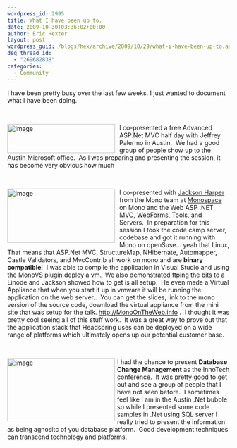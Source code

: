 ```yaml
---
wordpress_id: 2995
title: What I have been up to.
date: 2009-10-30T03:36:02+00:00
author: Eric Hexter
layout: post
wordpress_guid: /blogs/hex/archive/2009/10/29/what-i-have-been-up-to.aspx
dsq_thread_id:
  - "269682838"
categories:
  - Community
---
```

I have been pretty busy over the last few weeks. I just wanted to document what I have been doing.

&#160;

[<img style="border-bottom: 0px;border-left: 0px;margin: 0px 10px 0px 0px;border-top: 0px;border-right: 0px" border="0" alt="image" align="left" src="http://lostechies.com/erichexter/files/2011/03/image_thumb_04517FAF.png" width="244" height="66" />](http://lostechies.com/erichexter/files/2011/03/image_6BC1E25E.png) I co-presented a free Advanced ASP.Net MVC half day with Jeffrey Palermo in Austin.&#160; We had a good group of people show up to the Austin Microsoft office.&#160; As I was preparing and presenting the session, it has become very obvious how much 

&#160;

[<img style="border-bottom: 0px;border-left: 0px;margin: 0px 10px 0px 0px;border-top: 0px;border-right: 0px" border="0" alt="image" align="left" src="http://lostechies.com/erichexter/files/2011/03/image_thumb_1555AD92.png" width="244" height="123" />](http://lostechies.com/erichexter/files/2011/03/image_4ED8BD89.png) 

I co-presented with [Jackson Harper](http://twitter.com/jacksonh) from the Mono team at [Monospace](http://monospace.us/) on Mono and the Web ASP .NET MVC, WebForms, Tools, and Servers.&#160; In preparation for this session I took the code camp server, codebase and got it running with Mono on openSuse… yeah that Linux, That means that ASP.Net MVC, StructureMap, NHibernate, Automapper, Castle Validators, and MvcContrib all work on mono and are **binary compatible**!&#160; I was able to compile the application in Visual Studio and using the MonoVS plugin deploy a vm.&#160; We also demonstrated ftping the bits to a Linode and Jackson showed how to get is all setup.&#160; He even made a Virtual Appliance that when you start it up in vmware it will be running the application on the web server..&#160; You can get the slides, link to the mono version of the source code, download the virtual appliance from the mini site that was setup for the talk. <http://MonoOnTheWeb.info> .&#160; I thought it was pretty cool seeing all of this stuff work.&#160; It was a great way to prove out that the application stack that Headspring uses can be deployed on a wide range of platforms which ultimately opens up our potential customer base.

&#160;

[<img style="border-bottom: 0px;border-left: 0px;margin: 0px 5px 0px 0px;border-top: 0px;border-right: 0px" border="0" alt="image" align="left" src="http://lostechies.com/erichexter/files/2011/03/image_thumb_141114B3.png" width="244" height="143" />](http://lostechies.com/erichexter/files/2011/03/image_1B9C8420.png) </p> </p> 

I had the chance to present **Database Change Management** as the InnoTech conference.&#160; It was pretty good to get out and see a group of people that I have not seen before.&#160; I sometimes feel like I am in the Austin .Net bubble so while I presented some code samples in .Net using SQL server I really tried to present the information as being agnositc of you database platform.&#160; Good development techniques can transcend technology and platforms.